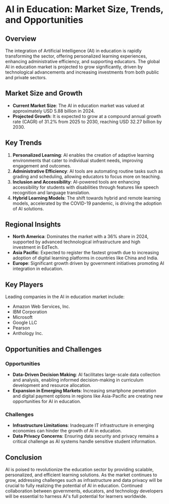 # AI in Education: Market Size, Trends, and Opportunities

## **Overview**

The integration of Artificial Intelligence (AI) in education is rapidly transforming the sector, offering personalized learning experiences, enhancing administrative efficiency, and supporting educators. The global AI in education market is projected to grow significantly, driven by technological advancements and increasing investments from both public and private sectors.

## **Market Size and Growth**

- **Current Market Size**: The AI in education market was valued at approximately USD 5.88 billion in 2024.
- **Projected Growth**: It is expected to grow at a compound annual growth rate (CAGR) of 31.2% from 2025 to 2030, reaching USD 32.27 billion by 2030.

## **Key Trends**

1. **Personalized Learning**: AI enables the creation of adaptive learning environments that cater to individual student needs, improving engagement and outcomes.
2. **Administrative Efficiency**: AI tools are automating routine tasks such as grading and scheduling, allowing educators to focus more on teaching.
3. **Inclusion and Accessibility**: AI-powered tools are enhancing accessibility for students with disabilities through features like speech recognition and language translation.
4. **Hybrid Learning Models**: The shift towards hybrid and remote learning models, accelerated by the COVID-19 pandemic, is driving the adoption of AI solutions.

## **Regional Insights**

- **North America**: Dominates the market with a 36% share in 2024, supported by advanced technological infrastructure and high investment in EdTech.
- **Asia Pacific**: Expected to register the fastest growth due to increasing adoption of digital learning platforms in countries like China and India.
- **Europe**: Significant growth driven by government initiatives promoting AI integration in education.

## **Key Players**

Leading companies in the AI in education market include:

- Amazon Web Services, Inc.
- IBM Corporation
- Microsoft
- Google LLC
- Pearson
- Anthology Inc.

## **Opportunities and Challenges**

### **Opportunities**

- **Data-Driven Decision Making**: AI facilitates large-scale data collection and analysis, enabling informed decision-making in curriculum development and resource allocation.
- **Expansion in Emerging Markets**: Increasing smartphone penetration and digital payment options in regions like Asia-Pacific are creating new opportunities for AI in education.

### **Challenges**

- **Infrastructure Limitations**: Inadequate IT infrastructure in emerging economies can hinder the growth of AI in education.
- **Data Privacy Concerns**: Ensuring data security and privacy remains a critical challenge as AI systems handle sensitive student information.

## **Conclusion**

AI is poised to revolutionize the education sector by providing scalable, personalized, and efficient learning solutions. As the market continues to grow, addressing challenges such as infrastructure and data privacy will be crucial to fully realizing the potential of AI in education. Continued collaboration between governments, educators, and technology developers will be essential to harness AI's full potential for learners worldwide.